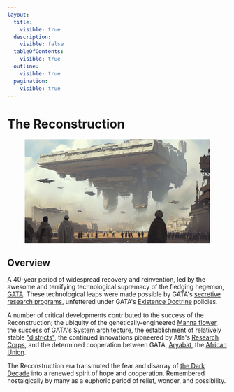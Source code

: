 ```yaml
---
layout:
  title:
    visible: true
  description:
    visible: false
  tableOfContents:
    visible: true
  outline:
    visible: true
  pagination:
    visible: true
---
```


# The Reconstruction

<figure><img src="../../.gitbook/assets/reconstruction.png" alt=""><figcaption></figcaption></figure>

## Overview

A 40-year period of widespread recovery and reinvention, led by the awesome and terrifying technological supremacy of the fledging hegemon, [GATA](../gata/the-basics.md). These technological leaps were made possible by GATA's [secretive research programs](../gata/history/the-research-corps.md), unfettered under GATA's [Existence Doctrine](../gata/military-and-defense/existence-doctrine.md) policies.

A number of critical developments contributed to the success of the Reconstruction; the ubiquity of the genetically-engineered [Manna flower](../gata/history/the-manna-flower.md), the success of GATA's [System architecture](../gata/politics/the-system.md), the establishment of relatively stable ["districts"](../gata/politics/districts.md), the continued innovations pioneered by Atla's [Research Corps](../gata/history/the-research-corps.md), and the determined cooperation between GATA, [Aryabat](../aryabat/the-basics.md), the [African Union](../african-union/the-basics.md).

The Reconstruction era transmuted the fear and disarray of [the Dark Decade](the-dark-decade.md) into a renewed spirit of hope and cooperation. Remembered nostalgically by many as a euphoric period of relief, wonder, and possibility.

